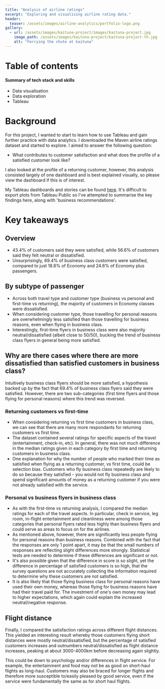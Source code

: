 ```yaml
---
title: "Analysis of airline ratings"
excerpt: "Exploring and visualising airline rating data."
header:
  teaser: /assets/images/airline-analytics/portfolio-logo.png
gallery:
  - url: /assets/images/kaituna-project/images/kaituna-project.jpg
    image_path: /assets/images/kaituna-project/kaituna-project-th.jpg
    alt: "Ferrying the chute at kaituna"
---
```


<!--{% include gallery caption="This is a sample gallery to go along with this case study." %} -->
# Table of contents


#### Summary of tech stack and skills
* Data visualisation
* Data exploration
* Tableau

# Background
For this project, I wanted to start to learn how to use Tableau and gain further practice with data analytics. I downloaded the Maven airline ratings dataset and started to explore. I aimed to answer the following question:
* What contributes to customer satisfaction and what does the profile of a satisfied customer look like?

I also looked at the profile of a returning customer, however, this analysis consisted largely of one dashboard and is best explained visually, so please view the dashboard if this is of interest.

My Tableau dashboards and stories can be found [here](https://public.tableau.com/app/profile/chris7651/viz/AirlineSatisfaction_16744226757220/Flightdistanceagainstsatisfaction). It's difficult to export plots from Tableau Public so I've attempted to summarise the key findings here, along with 'business recommendations'.

# Key takeaways
## Overview
* 43.4% of customers said they were satisfied, while 56.6% of customers said they felt neutral or dissatisfied.
* Unsurprisingly, 69.4% of business class customers were satisfied, compared to just 18.8% of Economy and 24.6% of Economy plus passengers.

## By subtype of passenger
* Across both travel type and customer type (business vs personal and first-time vs returning), the majority of customers in Economy classes were dissatisfied.
* When considering customer type, those travelling for personal reasons are overwhelmingly less satisfied than those travelling for business reasons, even when flying in business class.
* Interestingly, first-time flyers in business class were also majority neutral/dissatisfied (albeit close to 50/50), bucking the trend of business class flyers in general being more satisfied.


## Why are there cases where there are more dissatisfied than satisfied customers in business class?
Intuitively business class flyers should be more satisfied, a hypothesis backed up by the fact that 69.4% of business class flyers said they were satisfied. However, there are two sub-categories (first time flyers and those flying for personal reasons) where this trend was reversed.

### Returning customers vs first-time
* When considering returning vs first time customers in business class, we can see that there are many more respondants for returning customers vs first time. 
* The dataset contained several ratings for specific aspects of the travel (entertainment, check-in, etc). In general, there was not much difference in the median ratings given in each category by first time and returning customers in business class. 
* One explanation for why the number of people who marked their time as satisfied when flying as a returning customer, vs first time, could be selection bias. Customers who fly business class repeatedly are likely to do so because they satisfied - you would not fly business class and spend significant amounts of money as a returning customer if you were not already satisfied with the service.

### Personal vs business flyers in business class
* As with the first-time vs returning analysis, I compared the median ratings for each of the travel aspects. In particular, check in service, leg room, in-flight entertainment and cleanliness were among those categories that personal flyers rated less highly than business flyers and could serve as areas to focus on for the airlines.
* As mentioned above, however, there are significantly less people flying for personal reasons than business reasons. Combined with the fact that the responses are only 1 point apart, it may be that the small numbers of responses are reflecting slight differences more strongly. Statistical tests are needed to determine if these differences are significant or not. 
* It's also possible given that the difference in score is so slight, yet the difference in percentage of satisfied customers is so high, that the survey questions are not accurately collecting the information required to determine why these customers are not satisfied.
* It is also likely that those flying business class for personal reasons have used their own money, whereas those flying for business reasons have had their travel paid for. The investment of one's own money may lead to higher expectations, which again could explain the increased neutral/negative response. 

## Flight distance
Finally, I compared the satisfaction ratings across different flight distances. This yielded an interesting result whereby those customers flying short distances were mostly neutral/dissatisfied, but the percentage of satisfied customers increases and outnumbers neutral/dissatisfied as flight distance increases, peaking at about 3000-4000km before decreasing again slightly.

This could be down to psychology and/or differences in flight service. For example, the entertainment and food may not be as good on short-haul flights as long-haul. Customers may also be braced for longer flights and therefore more susceptible to/easily pleased by good service, even if the service were fundamentally the same as for short haul flights.